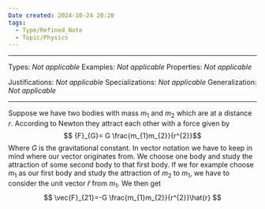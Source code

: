 ```yaml
---
Date created: 2024-10-24 20:20
tags:
  - Type/Refined_Note
  - Topic/Physics
---
```


---

Types: _Not applicable_
Examples: _Not applicable_
Properties: _Not applicable_

Justifications: _Not applicable_
Specializations: _Not applicable_
Generalization: _Not applicable_

---

Suppose we have two bodies with mass $m_{1}$ and $m_{2}$ which are at a distance $r$. According to Newton they attract each other with a force given by $$ {F}_{G}= G \frac{m_{1}m_{2}}{r^{2}}$$Where $G$ is the gravitational constant. In vector notation we have to keep in mind where our vector originates from. We choose one body and study the attraction of some second body to that first body. If we for example choose $m_{1}$ as our first body and study the attraction of $m_{2}$ to $m_{1}$, we have to consider the unit vector $\hat{r}$ from $m_{1}$. We then get $$ \vec{F}_{21}=-G \frac{m_{1}m_{2}}{r^{2}}\hat{r} $$




